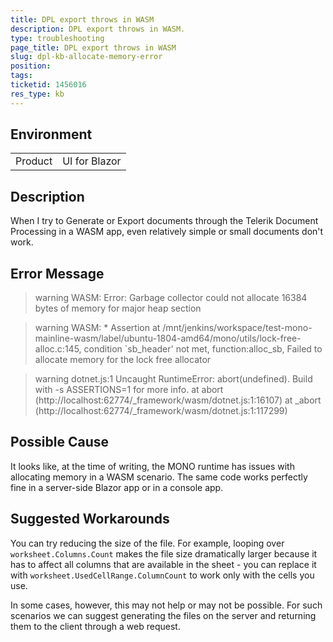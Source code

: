 ```yaml
---
title: DPL export throws in WASM
description: DPL export throws in WASM.
type: troubleshooting
page_title: DPL export throws in WASM
slug: dpl-kb-allocate-memory-error
position: 
tags: 
ticketid: 1456016
res_type: kb
---
```


## Environment

<table>
    <tbody>
        <tr>
            <td>Product</td>
            <td>UI for Blazor</td>
        </tr>
    </tbody>
</table>


## Description

When I try to Generate or Export documents through the Telerik Document Processing in a WASM app, even relatively simple or small documents don't work.


## Error Message

>warning WASM: Error: Garbage collector could not allocate 16384 bytes of memory for major heap section

>warning WASM: * Assertion at /mnt/jenkins/workspace/test-mono-mainline-wasm/label/ubuntu-1804-amd64/mono/utils/lock-free-alloc.c:145, condition `sb_header' not met, function:alloc_sb, Failed to allocate memory for the lock free allocator

>warning dotnet.js:1 Uncaught RuntimeError: abort(undefined). Build with -s ASSERTIONS=1 for more info.
>    at abort (http://localhost:62774/_framework/wasm/dotnet.js:1:16107)
>    at _abort (http://localhost:62774/_framework/wasm/dotnet.js:1:117299)


## Possible Cause

It looks like, at the time of writing, the MONO runtime has issues with allocating memory in a WASM scenario. The same code works perfectly fine in a server-side Blazor app or in a console app.


## Suggested Workarounds

You can try reducing the size of the file. For example, looping over `worksheet.Columns.Count` makes the file size dramatically larger because it has to affect all columns that are available in the sheet - you can replace it with `worksheet.UsedCellRange.ColumnCount` to work only with the cells you use.

In some cases, however, this may not help or may not be possible. For such scenarios we can suggest generating the files on the server and returning them to the client through a web request.
